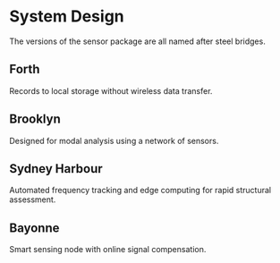 # System Design
The versions of the sensor package are all named after steel bridges.

## Forth
Records to local storage without wireless data transfer.

## Brooklyn
Designed for modal analysis using a network of sensors.

## Sydney Harbour
Automated frequency tracking and edge computing for rapid structural assessment. 

## Bayonne
Smart sensing node with online signal compensation.


























